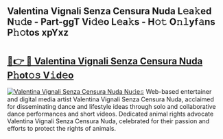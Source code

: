 ## Valentina Vignali Senza Censura Nuda L𝚎a𝚔ed N𝚞𝚍e - Part-ggT Vi𝚍𝚎o L𝚎a𝚔s - H𝚘𝚝 O𝚗𝚕yf𝚊ns P𝚑𝚘tos xpYxz

# <h2><a href="http://kf1bctu.oniu.top/?m=Valentina+Vignali+Senza+Censura+Nuda">🔗👉 🔴 Valentina Vignali Senza Censura Nuda P𝚑ot𝚘𝚜 V𝚒d𝚎o</a></h2>

[![Valentina Vignali Senza Censura Nuda Nu𝚍e𝚜](https://i.imgur.com/0qMVB7G.gif)](http://kf1bctu.oniu.top/?m=Valentina+Vignali+Senza+Censura+Nuda)
Web-based entertainer and digital media artist Valentina Vignali Senza Censura Nuda, acclaimed for disseminating dance and lifestyle ideas through solo and collaborative dance performances and short videos. Dedicated animal rights advocate Valentina Vignali Senza Censura Nuda, celebrated for their passion and efforts to protect the rights of animals.  
